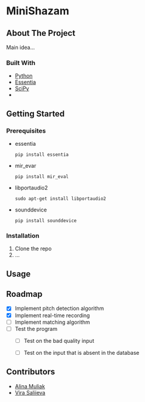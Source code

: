 # MiniShazam

## About The Project
Main idea...

### Built With

* [Python](https://www.python.org/)
* [Essentia](https://essentia.upf.edu/)
* [SciPy](https://scipy.org/)
* 


## Getting Started

### Prerequisites
* essentia
    ```shell
    pip install essentia
    ```
* mir_evar
    ```shell
    pip install mir_eval
    ```
* libportaudio2
    ```shell
    sudo apt-get install libportaudio2
    ```
* sounddevice
    ```shell
    pip install sounddevice
    ```


### Installation

1. Clone the repo
2. ...


## Usage



## Roadmap

- [x] Implement pitch detection algorithm
- [x] Implement real-time recording
- [ ] Implement matching algorithm
- [ ] Test the program
  - [ ] Test on the bad quality input
  - [ ] Test on the input that is absent in the database
    

## Contributors
- [Alina Muliak](https://github.com/alinamuliak)
- [Vira Saliieva](https://github.com/vsaliievaa)
